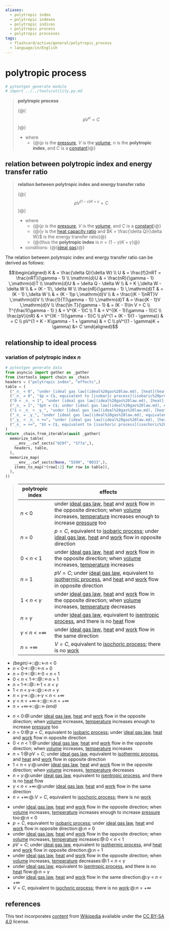 ```yaml
---
aliases:
  - polytropic index
  - polytropic indexes
  - polytropic indices
  - polytropic process
  - polytropic processes
tags:
  - flashcard/active/general/polytropic_process
  - language/in/English
---
```


# polytropic process

```Python
# pytextgen generate module
# import ../../tools/utility.py.md
```

> __polytropic process__
>
> {@{$$pV^n = C$$}@}
>
> - where
>   - {@{$p$ is the [pressure](pressure.md), $V$ is the [volume](volume.md), $n$ is the __polytropic index__, and $C$ is a [constant](constant%20(mathematics).md)}@} <!--SR:!2028-01-29,1169,350!2027-10-20,1091,350-->

## relation between polytropic index and energy transfer ratio

> __relation between polytropic index and energy transfer ratio__
>
> {@{$$pV^{(1 - \gamma)K + \gamma} = C$$}@}
>
> - where
>   - {@{$p$ is the [pressure](pressure.md), $V$ is the [volume](volume.md), and $C$ is a [constant](constant%20(mathematics).md)}@}
>   - {@{$\gamma$ is the [heat capacity ratio](heat%20capacity%20ratio.md) and $K = \frac{\delta Q}{\delta W}$ is the energy transfer ratio}@}
>   - {@{thus the __polytropic index__ is $n = (1 - \gamma)K + \gamma$}@}
> - conditions: {@{[ideal gas](ideal%20gas.md)}@} <!--SR:!2025-01-15,208,230!2026-01-30,532,310!2025-04-18,324,290!2025-07-04,414,310!2025-02-15,187,349-->

The relation between polytropic index and energy transfer ratio can be derived as follows:

$$\begin{aligned}
K & = \frac{\delta Q}{\delta W} \\
U & = \frac{f}2nRT = \frac{nRT}{\gamma - 1} \\
\mathrm{d}U & = \frac{nR}{\gamma - 1} \,\mathrm{d}T \\
\mathrm{d}U & = \delta Q - \delta W \\
& = K \,\delta W - \delta W \\
& = (K - 1)\, \delta W \\
\frac{nR}{\gamma - 1} \,\mathrm{d}T & = (K - 1) \,\delta W \\
& = (K - 1)p \,\mathrm{d}V \\
& = \frac{(K - 1)nRT}V \,\mathrm{d}V \\
\frac{1}{T(\gamma - 1)} \,\mathrm{d}T & = \frac{K - 1}V \,\mathrm{d}V \\
\frac{\ln T}{\gamma - 1} & = (K - 1)\ln V + C \\
T^{\frac1{\gamma - 1} } & = V^{K - 1}C \\
T & = V^{(K - 1)(\gamma - 1)}C \\
\frac{pV}{nR} & = V^{(K - 1)(\gamma - 1)}C \\
pV^{1 + (K - 1)(1 - \gamma)} & = C \\
pV^{1 + K - K\gamma - 1 + \gamma} & = C \\
pV^{(1 - \gamma)K + \gamma} &= C
\end{aligned}$$

## relationship to ideal process

### variation of polytropic index _n_

```Python
# pytextgen generate data
from asyncio import gather as _gather
from itertools import chain as _chain
headers = ("polytropic index", "effects",)
table = (
  ("_n_ < 0", "under [ideal gas law](ideal%20gas%20law.md), [heat](heat.md) and [work](work%20(physics).md) flow in the opposite direction; when [volume](volume.md) increases, [temperature](temperature.md) increases enough to increase [pressure](pressure.md) too",),
  ("_n_ = 0", "$p = C$, equivalent to [isobaric process](isobaric%20process.md); under [ideal gas law](ideal%20gas%20law.md), [heat](heat.md) and [work](work%20(physics).md) flow in opposite direction",),
  ("0 < _n_ < 1", "under [ideal gas law](ideal%20gas%20law.md), [heat](heat.md) and [work](work%20(physics).md) flow in the opposite direction; when [volume](volume.md) increases, [temperature](temperature.md) increases",),
  ("_n_ = 1", "$pV = C$; under [ideal gas law](ideal%20gas%20law.md), equivalent to [isothermic process](isothermic%20process.md), and [heat](heat.md) and [work](work%20(physics).md) flow in opposite direction",),
  ("1 < _n_ < _γ_", "under [ideal gas law](ideal%20gas%20law.md), [heat](heat.md) and [work](work%20(physics).md) flow in the opposite direction; when [volume](volume.md) increases, [temperature](temperature.md) decreases",),
  ("_n_ = _γ_", "under [ideal gas law](ideal%20gas%20law.md), equivalent to [isentropic process](isentropic%20process.md), and there is no [heat](heat.md) flow",),
  ("_γ_ < _n_ < +∞", "under [ideal gas law](ideal%20gas%20law.md), [heat](heat.md) and [work](work%20(physics).md) flow in the same direction",),
  ("_n_ = +∞", "$V = C$, equivalent to [isochoric process](isochoric%20process.md); there is no [work](work%20(physics).md)",),
)
return _chain.from_iterable(await _gather(
  memorize_table(
    __env__.cwf_sects("029f", "577a",),
    headers, table,
  ),
  memorize_map(
    __env__.cwf_sects(None, "5599", "0033",),
    items_to_map(*(row[:2] for row in table)),
  ),
))
```

<!--pytextgen generate section="029f"--><!-- The following content is generated at 2024-09-13T23:15:48.061046+08:00. Any edits will be overridden! -->

> | polytropic index | effects |
> |-|-|
> | _n_ < 0 | under [ideal gas law](ideal%20gas%20law.md), [heat](heat.md) and [work](work%20(physics).md) flow in the opposite direction; when [volume](volume.md) increases, [temperature](temperature.md) increases enough to increase [pressure](pressure.md) too |
> | _n_ = 0 | $p = C$, equivalent to [isobaric process](isobaric%20process.md); under [ideal gas law](ideal%20gas%20law.md), [heat](heat.md) and [work](work%20(physics).md) flow in opposite direction |
> | 0 < _n_ < 1 | under [ideal gas law](ideal%20gas%20law.md), [heat](heat.md) and [work](work%20(physics).md) flow in the opposite direction; when [volume](volume.md) increases, [temperature](temperature.md) increases |
> | _n_ = 1 | $pV = C$; under [ideal gas law](ideal%20gas%20law.md), equivalent to [isothermic process](isothermic%20process.md), and [heat](heat.md) and [work](work%20(physics).md) flow in opposite direction |
> | 1 < _n_ < _γ_ | under [ideal gas law](ideal%20gas%20law.md), [heat](heat.md) and [work](work%20(physics).md) flow in the opposite direction; when [volume](volume.md) increases, [temperature](temperature.md) decreases |
> | _n_ = _γ_ | under [ideal gas law](ideal%20gas%20law.md), equivalent to [isentropic process](isentropic%20process.md), and there is no [heat](heat.md) flow |
> | _γ_ < _n_ < +∞ | under [ideal gas law](ideal%20gas%20law.md), [heat](heat.md) and [work](work%20(physics).md) flow in the same direction |
> | _n_ = +∞ | $V = C$, equivalent to [isochoric process](isochoric%20process.md); there is no [work](work%20(physics).md) |

<!--/pytextgen-->

<!--pytextgen generate section="577a"--><!-- The following content is generated at 2024-01-04T20:17:52.495477+08:00. Any edits will be overridden! -->

- _(begin)_→::@::←_n_ < 0 <!--SR:!2026-11-20,814,330!2024-12-20,282,330-->
- _n_ < 0→::@::←_n_ = 0 <!--SR:!2027-07-09,1009,350!2026-01-18,582,330-->
- _n_ = 0→::@::←0 < _n_ < 1 <!--SR:!2028-03-12,1203,350!2025-01-11,299,330-->
- 0 < _n_ < 1→::@::←_n_ = 1 <!--SR:!2027-12-03,1125,350!2026-03-09,569,310-->
- _n_ = 1→::@::←1 < _n_ < _γ_ <!--SR:!2028-01-23,1164,350!2027-06-15,991,350-->
- 1 < _n_ < _γ_→::@::←_n_ = _γ_ <!--SR:!2027-09-05,1055,350!2027-09-18,1065,350-->
- _n_ = _γ_→::@::←_γ_ < _n_ < +∞ <!--SR:!2025-01-03,294,330!2027-10-25,1095,350-->
- _γ_ < _n_ < +∞→::@::←_n_ = +∞ <!--SR:!2027-12-08,1128,350!2028-02-23,1189,350-->
- _n_ = +∞→::@::←_(end)_ <!--SR:!2028-02-16,1183,350!2027-07-08,1009,350-->

<!--/pytextgen-->

<!--pytextgen generate section="5599"--><!-- The following content is generated at 2024-09-13T23:15:48.088970+08:00. Any edits will be overridden! -->

- _n_ < 0:@:under [ideal gas law](ideal%20gas%20law.md), [heat](heat.md) and [work](work%20(physics).md) flow in the opposite direction; when [volume](volume.md) increases, [temperature](temperature.md) increases enough to increase [pressure](pressure.md) too <!--SR:!2024-12-10,229,270-->
- _n_ = 0:@:$p = C$, equivalent to [isobaric process](isobaric%20process.md); under [ideal gas law](ideal%20gas%20law.md), [heat](heat.md) and [work](work%20(physics).md) flow in opposite direction <!--SR:!2027-08-01,1027,350-->
- 0 < _n_ < 1:@:under [ideal gas law](ideal%20gas%20law.md), [heat](heat.md) and [work](work%20(physics).md) flow in the opposite direction; when [volume](volume.md) increases, [temperature](temperature.md) increases <!--SR:!2025-03-06,242,250-->
- _n_ = 1:@:$pV = C$; under [ideal gas law](ideal%20gas%20law.md), equivalent to [isothermic process](isothermic%20process.md), and [heat](heat.md) and [work](work%20(physics).md) flow in opposite direction <!--SR:!2027-05-14,892,330-->
- 1 < _n_ < _γ_:@:under [ideal gas law](ideal%20gas%20law.md), [heat](heat.md) and [work](work%20(physics).md) flow in the opposite direction; when [volume](volume.md) increases, [temperature](temperature.md) decreases <!--SR:!2025-07-06,213,250-->
- _n_ = _γ_:@:under [ideal gas law](ideal%20gas%20law.md), equivalent to [isentropic process](isentropic%20process.md), and there is no [heat](heat.md) flow <!--SR:!2027-11-17,1112,350-->
- _γ_ < _n_ < +∞:@:under [ideal gas law](ideal%20gas%20law.md), [heat](heat.md) and [work](work%20(physics).md) flow in the same direction <!--SR:!2026-05-24,622,310-->
- _n_ = +∞:@:$V = C$, equivalent to [isochoric process](isochoric%20process.md); there is no [work](work%20(physics).md) <!--SR:!2027-11-16,1112,350-->

<!--/pytextgen-->

<!--pytextgen generate section="0033"--><!-- The following content is generated at 2024-09-13T23:15:48.105926+08:00. Any edits will be overridden! -->

- under [ideal gas law](ideal%20gas%20law.md), [heat](heat.md) and [work](work%20(physics).md) flow in the opposite direction; when [volume](volume.md) increases, [temperature](temperature.md) increases enough to increase [pressure](pressure.md) too:@:_n_ < 0 <!--SR:!2027-03-29,858,330-->
- $p = C$, equivalent to [isobaric process](isobaric%20process.md); under [ideal gas law](ideal%20gas%20law.md), [heat](heat.md) and [work](work%20(physics).md) flow in opposite direction:@:_n_ = 0 <!--SR:!2027-09-18,1065,350-->
- under [ideal gas law](ideal%20gas%20law.md), [heat](heat.md) and [work](work%20(physics).md) flow in the opposite direction; when [volume](volume.md) increases, [temperature](temperature.md) increases:@:0 < _n_ < 1 <!--SR:!2024-12-14,278,330-->
- $pV = C$; under [ideal gas law](ideal%20gas%20law.md), equivalent to [isothermic process](isothermic%20process.md), and [heat](heat.md) and [work](work%20(physics).md) flow in opposite direction:@:_n_ = 1 <!--SR:!2028-04-16,1230,350-->
- under [ideal gas law](ideal%20gas%20law.md), [heat](heat.md) and [work](work%20(physics).md) flow in the opposite direction; when [volume](volume.md) increases, [temperature](temperature.md) decreases:@:1 < _n_ < _γ_ <!--SR:!2026-04-02,582,310-->
- under [ideal gas law](ideal%20gas%20law.md), equivalent to [isentropic process](isentropic%20process.md), and there is no [heat](heat.md) flow:@:_n_ = _γ_ <!--SR:!2025-01-04,295,330-->
- under [ideal gas law](ideal%20gas%20law.md), [heat](heat.md) and [work](work%20(physics).md) flow in the same direction:@:_γ_ < _n_ < +∞ <!--SR:!2025-01-04,245,270-->
- $V = C$, equivalent to [isochoric process](isochoric%20process.md); there is no [work](work%20(physics).md):@:_n_ = +∞ <!--SR:!2027-07-31,1026,350-->

<!--/pytextgen-->

## references

This text incorporates [content](https://en.wikipedia.org/wiki/polytropic_process) from [Wikipedia](Wikipedia.md) available under the [CC BY-SA 4.0](https://creativecommons.org/licenses/by-sa/4.0/) license.
